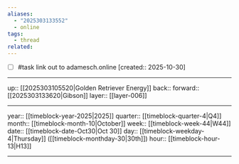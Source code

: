 ```yaml
---
aliases:
  - "2025303133552"
  - online
tags:
  - thread
related:
---
```


- [ ] #task link out to adamesch.online  [created:: 2025-10-30]

***

up:: [[2025303105520|Golden Retriever Energy]]
back:: 
forward:: [[2025303133620|Gibson]]
layer:: [[layer-006]]

***

year:: [[timeblock-year-2025|2025]]
quarter:: [[timeblock-quarter-4|Q4]]
month:: [[timeblock-month-10|October]]
week:: [[timeblock-week-44|W44]]
date:: [[timeblock-date-Oct30|Oct 30]]
day:: [[timeblock-weekday-4|Thursday]] ([[timeblock-monthday-30|30th]])
hour:: [[timeblock-hour-13|H13]]

***
